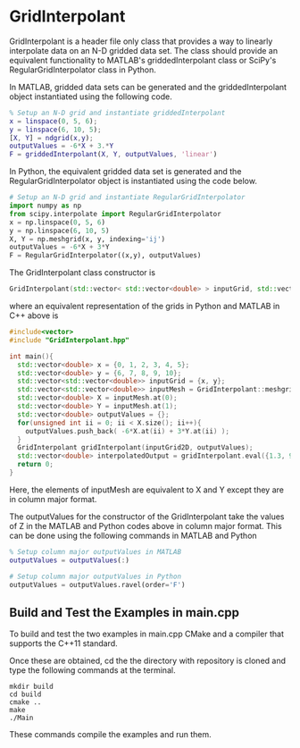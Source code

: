 # GridInterpolant
GridInterpolant is a header file only class that provides a way to linearly interpolate data on an N-D gridded data set. The class should provide an equivalent functionality to MATLAB's griddedInterpolant class or SciPy's RegularGridInterpolator class in Python. 

In MATLAB, gridded data sets can be generated and the griddedInterpolant object instantiated using the following code.
```MATLAB
% Setup an N-D grid and instantiate griddedInterpolant
x = linspace(0, 5, 6);
y = linspace(6, 10, 5);
[X, Y] = ndgrid(x,y);
outputValues = -6*X + 3.*Y
F = griddedInterpolant(X, Y, outputValues, 'linear')
```

In Python, the equivalent gridded data set is generated and the RegularGridInterpolator object is instantiated using the code below.
```Python
# Setup an N-D grid and instantiate RegularGridInterpolator
import numpy as np
from scipy.interpolate import RegularGridInterpolator
x = np.linspace(0, 5, 6)
y = np.linspace(6, 10, 5)
X, Y = np.meshgrid(x, y, indexing='ij')
outputValues = -6*X + 3*Y
F = RegularGridInterpolator((x,y), outputValues)
```

The GridInterpolant class constructor is 
```c++
GridInterpolant(std::vector< std::vector<double> > inputGrid, std::vector<double> outputValues);
```
where an equivalent representation of the grids in Python and MATLAB in C++ above is 
```c++
#include<vector>
#include "GridInterpolant.hpp"

int main(){
  std::vector<double> x = {0, 1, 2, 3, 4, 5};
  std::vector<double> y = {6, 7, 8, 9, 10};
  std::vector<std::vector<double>> inputGrid = {x, y};
  std::vector<std::vector<double>> inputMesh = GridInterpolant::meshgrid(inputGrid2D);
  std::vector<double> X = inputMesh.at(0);
  std::vector<double> Y = inputMesh.at(1);
  std::vector<double> outputValues = {};
  for(unsigned int ii = 0; ii < X.size(); ii++){
    outputValues.push_back( -6*X.at(ii) + 3*Y.at(ii) );
  }
  GridInterpolant gridInterpolant(inputGrid2D, outputValues);
  std::vector<double> interpolatedOutput = gridInterpolant.eval({1.3, 9.3}})
  return 0;
}
```
Here, the elements of inputMesh are equivalent to X and Y except they are in column major format.

The outputValues for the constructor of the GridInterpolant take the values of Z in the MATLAB and Python codes above in column major format. This can be done using the following commands in MATLAB and Python
```MATLAB
% Setup column major outputValues in MATLAB
outputValues = outputValues(:)
```

```Python
# Setup column major outputValues in Python
outputValues = outputValues.ravel(order='F')
```

## Build and Test the Examples in main.cpp
To build and test the two examples in main.cpp CMake and a compiler that supports the C++11 standard.

Once these are obtained, cd the the directory with repository is cloned and type the following
commands at the terminal.
```shell
mkdir build
cd build
cmake ..
make
./Main
```
These commands compile the examples and run them.
